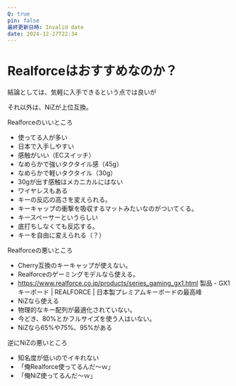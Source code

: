 ```yaml
---
Q: true
pin: false
最終更新日時: Invalid date
date: 2024-12-27T22:34
---
```

# Realforceはおすすめなのか？

結論としては、気軽に入手できるという点では良いが

それ以外は、NiZが上位互換。

Realforceのいいところ

- 使ってる人が多い  
- 日本で入手しやすい  
- 感触がいい（ECスイッチ）  
- なめらかで強いタクタイル感（45g）  
- なめらかで軽いタクタイル（30g）  
- 30gが出す感触はメカニカルにはない  
- ワイヤレスもある  
- キーの反応の高さを変えられる。  
- キーキャップの衝撃を吸収するマットみたいなのがついてくる。  
- キースペーサーというらしい  
- 底打ちしなくても反応する。  
- キーを自由に変えられる（？）  

Realforceの悪いところ

- Cherry互換のキーキャップが使えない。  
- Realforceのゲーミングモデルなら使える。  
- https://www.realforce.co.jp/products/series_gaming_gx1.html 製品 - GX1 キーボード | REALFORCE | 日本製プレミアムキーボードの最高峰  
- NiZなら使える  
- 物理的なキー配列が最適化されていない。  
- 今どき、80%とかフルサイズを使う人はいない。  
- NiZなら65%や75%、95%がある  

逆にNiZの悪いところ

- 知名度が低いのでイキれない  
- 「俺Realforce使ってるんだ～ｗ」  
- 「俺NiZ使ってるんだ～ｗ」